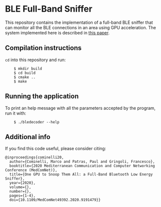 # BLE Full-Band Sniffer

This repository contains the implementation of a full-band BLE sniffer that can monitor all the BLE connections in an area using GPU acceleration.
The system implemented here is described in [this paper](https://ieeexplore.ieee.org/abstract/document/9191479).

## Compilation instructions
`cd` into this repository and run:
```
    $ mkdir build
    $ cd build
    $ cmake ..
    $ make
```

## Running the application
To print an help message with all the parameters accepted by the program, run it with:
```
    $ ./bledecoder --help
```

## Additional info
If you find this code useful, please consider citing:
```
@inproceedings{cominelli20,
  author={Cominelli, Marco and Patras, Paul and Gringoli, Francesco},
  booktitle={2020 Mediterranean Communication and Computer Networking Conference (MedComNet)}, 
  title={One GPU to Snoop Them All: a Full-Band Bluetooth Low Energy Sniffer}, 
  year={2020},
  volume={},
  number={},
  pages={1-4},
  doi={10.1109/MedComNet49392.2020.9191479}}
```
